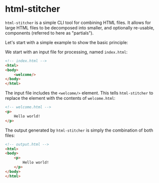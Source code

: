 # html-stitcher

`html-stitcher` is a simple CLI tool for combining HTML files. It allows for large HTML files to be decomposed into smaller, and optionally re-usable, components (referred to here as "partials").

Let's start with a simple example to show the basic principle:

We start with an input file for processing, named `index.html`:
```html
<!-- index.html -->
<html>
<body>
    <welcome/>
</body>
</html>
```
The input file includes the `<welcome/>` element. This tells `html-stitcher` to replace the element with the contents of `welcome.html`:

```html
<!-- welcome.html -->
<p>
    Hello world!
</p>
```
The output generated by `html-stitcher` is simply the combination of both files:

```html
<!-- output.html -->
<html>
<body>
    <p>
        Hello world!
    </p>
</body>
</html>
```